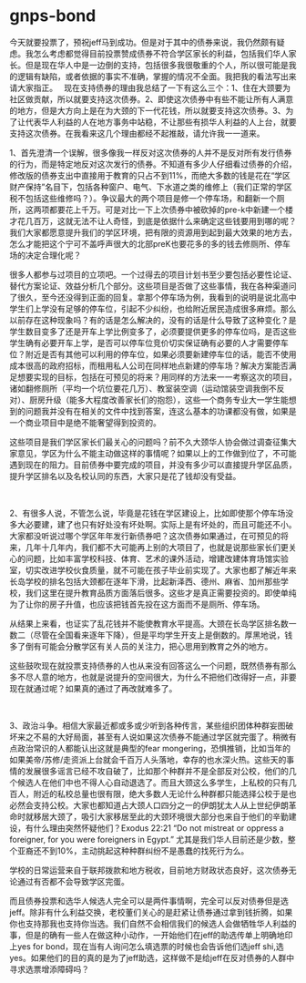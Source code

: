 # gnps-bond

今天就要投票了，预祝jeff马到成功。但是对于其中的债券来说，我仍然颇有疑虑。我怎么考虑都觉得目前投票赞成债券不符合学区家长的利益，包括我们华人家长。但是现在华人中是一边倒的支持，包括很多我很敬重的个人，所以很可能是我的逻辑有缺陷，或者依据的事实不准确，掌握的情况不全面。我把我的看法写出来请大家指正。
 
现在支持债券的理由我总结了一下有这么三个：1、住在大颈要为社区做贡献，所以就要支持这次债券。2、即使这次债券中有些不能让所有人满意的地方，但是大方向上是在为大颈的下一代花钱，所以就要支持这次债券。3、为了让代表华人利益的人在地方事务中站稳，不让那些有损华人利益的人上台，就要支持这次债券。在我看来这几个理由都经不起推敲，请允许我一一道来。

1、首先澄清一个误解，很多像我一样反对这次债券的人并不是反对所有发行债券的行为，而是特定地反对这次发行的债券。不知道有多少人仔细看过债券的介绍，修改版的债券支出中直接用于教育的只占不到11%，而绝大多数的钱是花在“学区财产保持”名目下，包括各种窗户、电气、下水道之类的维修上（我们正常的学区税不包括这些维修吗？）。争议最大的两个项目是修一个停车场，和翻新一个厕所，这两项都要花上千万。可是对比一下上次债券中被砍掉的pre-k中新建一个楼才花几百万，这就无法不让人奇怪，到底是依据什么来确定这些钱要用到哪的呢？我们大家都愿意提升我们的学区环境，把有限的资源用到起到最大效果的地方去，怎么才能把这个宁可不盖呼声很大的北部preK也要花多的多的钱去修厕所、停车场的决定合理化呢？

很多人都参与过项目的立项吧。一个过得去的项目计划书至少要包括必要性论证、替代方案论证、效益分析几个部分。这些项目是否做了这些事情，我在各种渠道问了很久，至今还没得到正面的回复。拿那个停车场为例，我看到的说明是说北高中学生们上学没有足够的停车位，引起不少纠纷，也给附近居民造成很多麻烦。那么以前存在这种现象吗？有的话是怎么解决的，没有的话是什么导致了这种变化？是学生数目变多了还是开车上学比例变多了，必须要提供更多的停车位吗，是否这些学生确有必要开车上学，是否可以停车位竞价切实保证确有必要的人才需要停车位？附近是否有其他可以利用的停车位，如果必须要新建停车位的话，能否不使用成本很高的政府招标，而租用私人公司在同样地点新建的停车场？解决方案能否满足想要实现的目标，包括在可预见的将来？用同样的方法来一一考察这次的项目，诸如翻修厕所（平均一个坑位要花几万）、教室装空调（运动馆装空调我倒不反对）、厨房升级（能多大程度改善家长们的抱怨），这些一个商务专业大一学生能想到的问题我并没有在相关的文件中找到答案，连这么基本的功课都没有做，如果是一个商业项目中是绝不能奢望得到投资的。

这些项目是我们学区家长们最关心的问题吗？前不久大颈华人协会做过调查征集大家意见，学区为什么不能主动做这样的事情呢？如果以上的工作做到位了，不可能遇到现在的阻力。目前债券中要完成的项目，并没有多少可以直接提升学区品质，提升学区排名以及名校认同的东西，大家只是花了钱却没有受益。

 

2、有很多人说，不管怎么说，毕竟是花钱在学区建设上，比如即使那个停车场没多大必要建，建了也只有好处没有坏处啊。实际上是有坏处的，而且可能还不小。大家都没听说过哪个学区年年发行新债券吧？这次债券如果通过，在可预见的将来，几年十几年内，我们都不大可能再上别的大项目了，也就是说那些家长们更关心的问题，比如丰富学校科技、体育、艺术的课外活动，增建改建体育场馆实验室，切实改进学校伙食质量，就不可能在孩子毕业前实现了。大家也都了解近年来长岛学校的排名包括大颈都在逐年下滑，比起新泽西、德州、麻省、加州那些学校，我们这里在提升教育品质方面落后很多。这些才是真正需要投资的。即使单纯为了让你的房子升值，也应该把钱首先投在这方面而不是厕所、停车场。

从结果上来看，也证实了乱花钱并不能使教育水平提高。大颈在长岛学区排名数一数二（尽管在全国看来逐年下降），但是平均学生开支上是倒数的。厚黑地说，钱多了倒有可能会分散学区有关人员的关注力，把心思用到教育之外的地方。

这些鼓吹现在就投票支持债券的人也从来没有回答这么一个问题，既然债券有那么多不尽人意的地方，也就是说提升的空间很大，为什么不把他们改得好一点，非要现在就通过呢？如果真的通过了再改就难多了。

 

3、政治斗争。相信大家最近都或多或少听到各种传言，某些组织团体种群妄图破坏来之不易的大好局面，甚至有人说如果这次债券不能通过学区就完蛋了。稍微有点政治常识的人都能认出这就是典型的fear mongering，恐惧推销，比如当年的如果美帝/苏修/走资派上台就会千百万人头落地，幸存的也水深火热。这些天的事情的发展很多谣言已经不攻自破了，比如那个种群并不是全部反对公校，他们的几个候选人在他们中也不得人心自动退选了。而且大颈这么多学生，上私校的只有几百人，附近的私校总量也很有限，绝大多数人无论什么种群都只能选择公校于是也必然会支持公校。大家也都知道占大颈人口四分之一的伊朗犹太人从上世纪伊朗革命时就移居大颈了，吸引大家移居至此的大颈环境很大部分也来自于他们的辛勤建设，有什么理由突然怀疑他们？Exodus 22:21 “Do not mistreat or oppress a foreigner, for you were
foreigners in Egypt.” 尤其是我们华人目前还是少数，整个亚裔还不到10%，主动挑起这种种群纠纷不是愚蠢的找死行为么。

学校的日常运营来自于联邦拨款和地方税收，目前地方财政状态良好，这次债券无论通过有否都不会导致学区完蛋。

而且债券投票和选华人候选人完全可以是两件事情啊，完全可以反对债券但是选jeff。除非有什么利益交换，老校董们关心的是赶紧让债券通过拿到钱折腾，如果你也支持那我也支持你当选。我们自然不会相信我们的候选人会做牺牲华人利益的事，但是的确有一些人在做这种小动作，一开始他们在jeff的助选传单上明确地印上yes for bond，现在当有人询问怎么填选票的时候也会告诉他们选jeff shi,选yes。如果他们的目的真的是为了jeff助选，这样做不是给jeff在反对债券的人群中寻求选票增添障碍吗？

